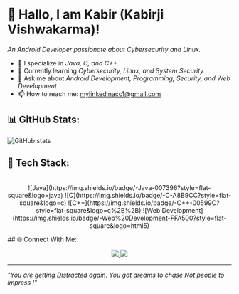 # 👋 Hallo, I am Kabir (Kabirji Vishwakarma)!
*An Android Developer passionate about Cybersecurity and Linux.*

- 📱 I specialize in *Java, C, and C++*  
- 🔐 Currently learning *Cybersecurity, Linux, and System Security*  
- 💬 Ask me about *Android Development, Programming, Security, and Web Development*  
- 📫 How to reach me: [mylinkedinacc1@gmail.com](mailto:mylinkedinacc1@gmail.com)  

## 📊 GitHub Stats:
![GitHub stats](https://github-readme-stats.vercel.app/api?username=classifiedstudentkabir&show_icons=true&theme=dark)

## 🚀 Tech Stack:
<p align="center"><br>
![Java](https://img.shields.io/badge/-Java-007396?style=flat-square&logo=java)  
![C](https://img.shields.io/badge/-C-A8B9CC?style=flat-square&logo=c)  
![C++](https://img.shields.io/badge/-C++-00599C?style=flat-square&logo=c%2B%2B)  
![Web Development](https://img.shields.io/badge/-Web%20Development-FFA500?style=flat-square&logo=html5)  
</p>
## 🌐 Connect With Me:

<p align="center">
  <a href="https://www.linkedin.com/in/kabirji-thedeveloper">
    <img src="https://img.shields.io/badge/-LinkedIn-blue?style=flat-square&logo=linkedin" />
  </a>
  <a href="https://discord.com/users/thebinodcc">
    <img src="https://img.shields.io/badge/-Discord-5865F2?style=flat-square&logo=discord&logoColor=white" />
  </a>
</p>

---
*"You are getting Distracted again. You got dreams to chase Not people to impress !"*
